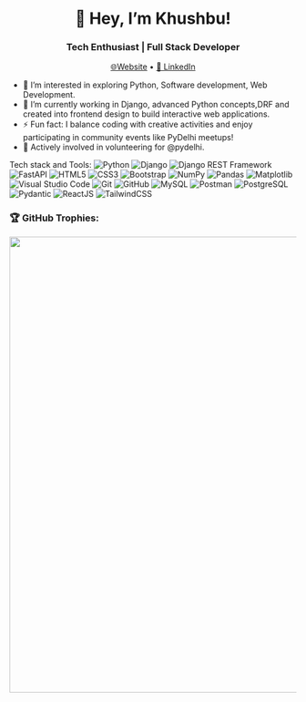 <!-- Banner section -->
<h1 align="center">👋 Hey, I’m Khushbu!</h1>
<h3 align="center">Tech Enthusiast | Full Stack Developer</h3>

<!-- Contact/Links -->
<p align="center">
  <a href="https://khushbusaifi.netlify.app/">🌐Website</a> •
  <a href="https://www.linkedin.com/in/khushbu-saifi-2b753b311/">💼 LinkedIn</a>
</p>

<!--About me--->
- 👀 I’m interested in exploring Python, Software development, Web Development.
- 🌱 I’m currently working in Django, advanced Python concepts,DRF and created into frontend design to build interactive web applications.
- ⚡ Fun fact: I balance coding with creative activities and enjoy participating in community events like PyDelhi meetups!
- 🤝 Actively involved in volunteering for @pydelhi.

<!---Software and technologies-->
Tech stack and Tools:
![Python](https://img.shields.io/badge/-Python-3776AB?style=flat&logo=python&logoColor=white)
![Django](https://img.shields.io/badge/-Django-092E20?style=flat&logo=django&logoColor=white)
![Django REST Framework](https://img.shields.io/badge/-DRF-FF1709?style=flat&logo=django&logoColor=white)
![FastAPI](https://img.shields.io/badge/-FastAPI-009688?style=flat&logo=fastapi&logoColor=white)
![HTML5](https://img.shields.io/badge/-HTML5-E34F26?style=flat&logo=html5&logoColor=white)
![CSS3](https://img.shields.io/badge/-CSS3-1572B6?style=flat&logo=css3&logoColor=white)
![Bootstrap](https://img.shields.io/badge/-Bootstrap-7952B3?style=flat&logo=bootstrap&logoColor=white)
![NumPy](https://img.shields.io/badge/-NumPy-013243?style=flat&logo=numpy&logoColor=white)
![Pandas](https://img.shields.io/badge/-Pandas-150458?style=flat&logo=pandas&logoColor=white)
![Matplotlib](https://img.shields.io/badge/-Matplotlib-003B57?style=flat&logo=matplotlib&logoColor=white)
![Visual Studio Code](https://img.shields.io/badge/-VSCode-007ACC?style=flat&logo=visual-studio-code&logoColor=white)
![Git](https://img.shields.io/badge/-Git-F05032?style=flat&logo=git&logoColor=white)
![GitHub](https://img.shields.io/badge/-GitHub-181717?style=flat&logo=github&logoColor=white)
![MySQL](https://img.shields.io/badge/-MySQL-4479A1?style=flat&logo=mysql&logoColor=white)
![Postman](https://img.shields.io/badge/-Postman-FF6C37?style=flat&logo=postman&logoColor=white)
![PostgreSQL](https://img.shields.io/badge/-PostgreSQL-336791?style=flat&logo=postgresql&logoColor=white)
![Pydantic](https://img.shields.io/badge/-Pydantic-0A1128?style=flat&logo=pydantic&logoColor=white)
![ReactJS](https://img.shields.io/badge/-ReactJS-61DAFB?style=flat&logo=react&logoColor=black)
![TailwindCSS](https://img.shields.io/badge/-TailwindCSS-38B2AC?style=flat&logo=tailwind-css&logoColor=white)



### 🏆 GitHub Trophies:
<img src="https://github-trophies.vercel.app/?username=Khushbusaifi012&theme=onestar&no-frame=true" width="800"/>


